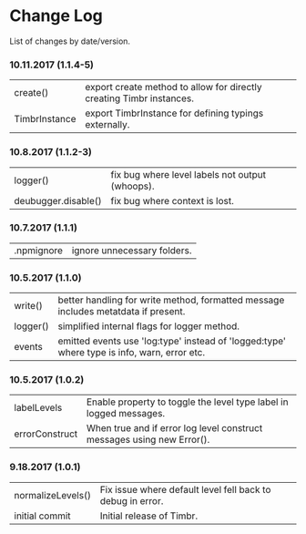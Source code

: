 # Change Log

List of changes by date/version.

### 10.11.2017 (1.1.4-5)

<table>
  <tr><td>create()</td><td>export create method to allow for directly creating Timbr instances.</td></tr>
  <tr><td>TimbrInstance</td><td>export TimbrInstance for defining typings externally.</td></tr>
</table>

### 10.8.2017 (1.1.2-3)

<table>
  <tr><td>logger()</td><td>fix bug where level labels not output (whoops).</td></tr>
  <tr><td>deubugger.disable()</td><td>fix bug where context is lost.</td></tr>
</table>

### 10.7.2017 (1.1.1)

<table>
  <tr><td>.npmignore</td><td>ignore unnecessary folders.</td></tr>
</table>

### 10.5.2017 (1.1.0)

<table>
  <tr><td>write()</td><td>better handling for write method, formatted message includes metatdata if present.</td></tr>
  <tr><td>logger()</td><td>simplified internal flags for logger method.</td></tr>
  <tr><td>events</td><td>emitted events use 'log:type' instead of 'logged:type' where type is info, warn, error etc.</td></tr>
</table>

### 10.5.2017 (1.0.2)

<table>
  <tr><td>labelLevels</td><td>Enable property to toggle the level type label in logged messages.</td></tr>
  <tr><td>errorConstruct</td><td>When true and if error log level construct messages using new Error().</td></tr>
</table>

### 9.18.2017 (1.0.1)

<table>
  <tr><td>normalizeLevels()</td><td>Fix issue where default level fell back to debug in error.</td></tr>
  <tr><td>initial commit</td><td>Initial release of Timbr.</td></tr>
</table>